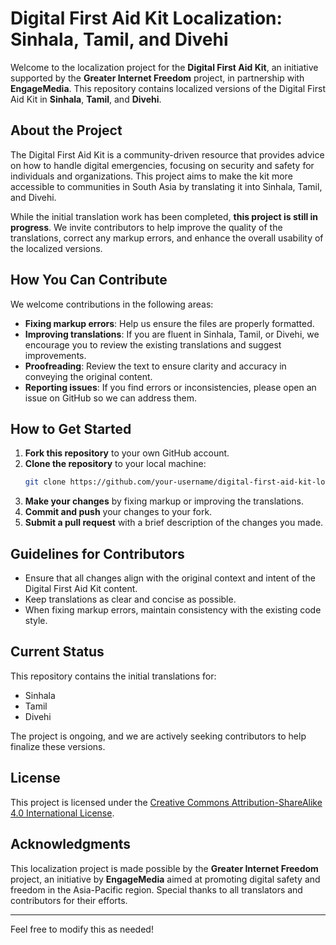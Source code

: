 # Digital First Aid Kit Localization: Sinhala, Tamil, and Divehi

Welcome to the localization project for the **Digital First Aid Kit**, an initiative supported by the **Greater Internet Freedom** project, in partnership with **EngageMedia**. This repository contains localized versions of the Digital First Aid Kit in **Sinhala**, **Tamil**, and **Divehi**.

## About the Project

The Digital First Aid Kit is a community-driven resource that provides advice on how to handle digital emergencies, focusing on security and safety for individuals and organizations. This project aims to make the kit more accessible to communities in South Asia by translating it into Sinhala, Tamil, and Divehi.

While the initial translation work has been completed, **this project is still in progress**. We invite contributors to help improve the quality of the translations, correct any markup errors, and enhance the overall usability of the localized versions.

## How You Can Contribute

We welcome contributions in the following areas:
- **Fixing markup errors**: Help us ensure the files are properly formatted.
- **Improving translations**: If you are fluent in Sinhala, Tamil, or Divehi, we encourage you to review the existing translations and suggest improvements.
- **Proofreading**: Review the text to ensure clarity and accuracy in conveying the original content.
- **Reporting issues**: If you find errors or inconsistencies, please open an issue on GitHub so we can address them.

## How to Get Started

1. **Fork this repository** to your own GitHub account.
2. **Clone the repository** to your local machine:
   ```bash
   git clone https://github.com/your-username/digital-first-aid-kit-localization.git
   ```
3. **Make your changes** by fixing markup or improving the translations.
4. **Commit and push** your changes to your fork.
5. **Submit a pull request** with a brief description of the changes you made.

## Guidelines for Contributors

- Ensure that all changes align with the original context and intent of the Digital First Aid Kit content.
- Keep translations as clear and concise as possible.
- When fixing markup errors, maintain consistency with the existing code style.

## Current Status

This repository contains the initial translations for:
- Sinhala
- Tamil
- Divehi

The project is ongoing, and we are actively seeking contributors to help finalize these versions.

## License

This project is licensed under the [Creative Commons Attribution-ShareAlike 4.0 International License](https://creativecommons.org/licenses/by-sa/4.0/).

## Acknowledgments

This localization project is made possible by the **Greater Internet Freedom** project, an initiative by **EngageMedia** aimed at promoting digital safety and freedom in the Asia-Pacific region. Special thanks to all translators and contributors for their efforts.

---

Feel free to modify this as needed!
